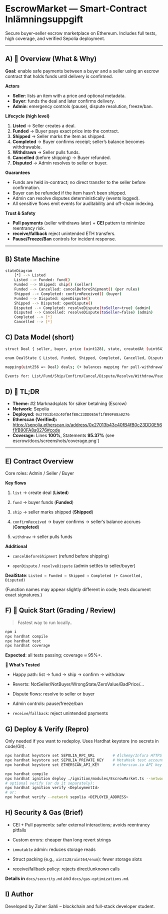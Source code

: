 # EscrowMarket — Smart-Contract Inlämningsuppgift 

Secure buyer–seller escrow marketplace on Ethereum. Includes full tests, high coverage, and verified Sepolia deployment.

---

## A) 🧠 Overview (What & Why)
**Goal:** enable safe payments between a buyer and a seller using an escrow contract that holds funds until delivery is confirmed.

**Actors**
- **Seller**: lists an item with a price and optional metadata.
- **Buyer**: funds the deal and later confirms delivery.
- **Admin**: emergency controls (pause), dispute resolution, freeze/ban.

**Lifecycle (high level)**
1. **Listed** → Seller creates a deal.
2. **Funded** → Buyer pays exact price into the contract.
3. **Shipped** → Seller marks the item as shipped.
4. **Completed** → Buyer confirms receipt; seller’s balance becomes withdrawable.
5. **Withdrawn** → Seller pulls funds.
6. **Cancelled** (before shipping) → Buyer refunded.
7. **Disputed** → Admin resolves to seller or buyer.

**Guarantees**
- Funds are held in-contract; no direct transfer to the seller before confirmation.
- Buyer can be refunded if the item hasn’t been shipped.
- Admin can resolve disputes deterministically (events logged).
- All sensitive flows emit events for auditability and off-chain indexing.

**Trust & Safety**
- **Pull payments** (seller withdraws later) + **CEI** pattern to minimize reentrancy risk.
- **receive/fallback** reject unintended ETH transfers.
- **Pause/Freeze/Ban** controls for incident response.

---

## B)  State Machine
```bash
stateDiagram
    [*] --> Listed
    Listed --> Funded: fund()
    Funded --> Shipped: ship() (seller)
    Funded --> Cancelled: cancelBeforeShipment() (per rules)
    Shipped --> Completed: confirmReceived() (buyer)
    Funded --> Disputed: openDispute()
    Shipped --> Disputed: openDispute()
    Disputed --> Completed: resolveDispute(toSeller=true) (admin)
    Disputed --> Cancelled: resolveDispute(toSeller=false) (admin)
    Completed --> [*]
    Cancelled --> [*]
```

## C)  Data Model (short)
```bash
struct Deal { seller, buyer, price (uint128), state, createdAt (uint64), title }

enum DealState { Listed, Funded, Shipped, Completed, Cancelled, Disputed }

mapping(uint256 => Deal) deals; (+ balances mapping for pull-withdrawals)

Events for: List/Fund/Ship/Confirm/Cancel/Dispute/Resolve/Withdraw/Pause/Unpause/TitleUpdated
```

## D) 📌 TL;DR
- **Theme:** #2 Marknadsplats för säker betalning (Escrow)
- **Network:** Sepolia  
- **Deployed:** `0x27013b43c40fB4fB0c23DD0E56f1fB90FA8a0276`  
- **Etherscan (Verified):** https://sepolia.etherscan.io/address/0x27013b43c40fB4fB0c23DD0E56f1fB90FA8a0276#code
- **Coverage:** Lines **100%**, Statements **95.37%** (see escrow/docs/screenshots/coverage.png`)

---

## E) Contract Overview

Core roles: Admin / Seller / Buyer

**Key flows**

1) `list` → create deal (**Listed**)

2) `fund` → buyer funds (**Funded**)

3) `ship` → seller marks shipped (**Shipped**)

4) `confirmReceived` → buyer confirms → seller’s balance accrues (**Completed**)

5) `withdraw` → seller pulls funds

**Additional**

- `cancelBeforeShipment` (refund before shipping)

- `openDispute` / `resolveDispute` (admin settles to seller/buyer)

**DealState**: `Listed → Funded → Shipped → Completed (+ Cancelled, Disputed)`

(Function names may appear slightly different in code; tests document exact signatures.)


## F) 🚀 Quick Start (Grading / Review)
> Fastest way to run locally..

```bash
npm i
npx hardhat compile
npx hardhat test
npx hardhat coverage
```
**Expected**: all tests passing; coverage ≈ 95%+.

**🧪 What’s Tested**

- Happy path: list → fund → ship → confirm → withdraw

- Reverts: NotSeller/NotBuyer/WrongState/ZeroValue/BadPrice/…

- Dispute flows: resolve to seller or buyer

- Admin controls: pause/freeze/ban

- `receive`/`fallback`: reject unintended payments


## G) Deploy & Verify (Repro)

Only needed if you want to redeploy. Uses Hardhat keystore (no secrets in code/Git).
```bash
npx hardhat keystore set SEPOLIA_RPC_URL        # Alchemy/Infura HTTPS (Sepolia)
npx hardhat keystore set SEPOLIA_PRIVATE_KEY    # MetaMask test account (prefix with 0x)
npx hardhat keystore set ETHERSCAN_API_KEY      # etherscan.io API key

npx hardhat compile
npx hardhat ignition deploy ./ignition/modules/EscrowMarket.ts --network sepolia --verify
# optional verify (or do it separately):
npx hardhat ignition verify <DeploymentId>
# or:
npx hardhat verify --network sepolia <DEPLOYED_ADDRESS>
```

## H) Security &  Gas (Brief)

- CEI + Pull payments: safer external interactions; avoids reentrancy pitfalls

- Custom errors: cheaper than long revert strings

- `immutable` admin: reduces storage reads

- Struct packing (e.g., `uint128/uint64/enum`): fewer storage slots

- receive/fallback policy: rejects direct/unknown calls

**Details in** `docs/security.md` and `docs/gas-optimizations.md`.




## I) Author
Developed by Zoher Sahli – blockchain and full-stack developer student.

